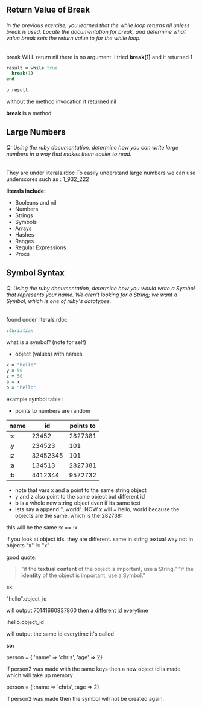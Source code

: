 ## Return Value of Break
###### In the previous exercise, you learned that the while loop returns nil unless break is used. Locate the documentation for break, and determine what value break sets the return value to for the while loop.

break WILL return nil there is no argument.
i tried **break(1)** and it returned 1

```ruby
result = while true
  break(1)
end

p result
```
without the method invocation it returned nil

**break** is a method

## Large Numbers
###### Q: Using the ruby documentation, determine how you can write large numbers in a way that makes them easier to read.

They are under literals.rdoc 
To easily understand large numbers we can use underscores such as : 1_932_222

**literals include:** 
- Booleans and nil
- Numbers
- Strings
- Symbols
- Arrays
- Hashes
- Ranges
- Regular Expressions
- Procs

## Symbol Syntax
###### Q: Using the ruby documentation, determine how you would write a Symbol that represents your name. We aren't looking for a String; we want a Symbol, which is one of ruby's datatypes.

found under literals.rdoc

```ruby
:Christian 
```
what is a symbol? (note for self)
- object (values) with names

```ruby
x = "hello"
y = 50
z = 50
a = x
b = "hello"
```
example symbol table :
* points to numbers are random

| name          | id            | points to  |
| ------------- |-------------| -----|
| :x             | 23452         | 2827381|
| :y             | 234523        |  101   |
| :z             | 32452345      |   101  |
| :a             | 134513        | 2827381|
| :b             | 4412344        | 9572732 |

- note that vars x and a point to the same string object
- y and z also point to the same object but different id
- b is a whole new string object even if its same text
- lets say a append ", world". NOW x will = hello, world because the objects are the same. which is the 2827381

this will be the same
:x == :x

if you look at object ids. they are different. same in string textual way not in objects
"x" != "x"

good quote:
>"if the **textual content** of the object is important, use a String."
>"if the **identity** of the object is important, use a Symbol."

ex:

"hello".object_id

will output 70141660837860 then a different id everytime

:hello.object_id

will output the same id everytime it's called

**so:**

person = { 'name' => 'chris', 'age' => 2}

if person2 was made with the same keys then a new object id is made which will take up memory

person = { :name => 'chris', :age => 2}

if person2 was made then the symbol will not be created again.




